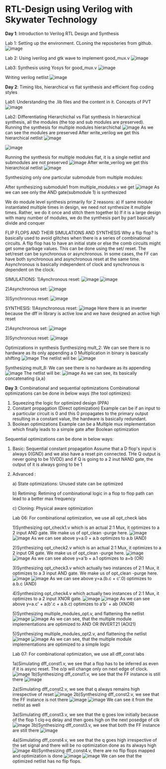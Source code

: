 # RTL-Design using Verilog with Skywater Technology

**Day 1**: Introduction to Verilog RTL Design and Synthesis

Lab 1: Setting up the environment. CLoning the repositeries from github. 
 ![image](https://user-images.githubusercontent.com/86380243/123160881-b84b4900-d43c-11eb-82af-82d80ea0e6ee.png)
 
Lab 2: Using iverilog and gtk wave to implement good_mux.v
![image](https://user-images.githubusercontent.com/86380243/123161946-090f7180-d43e-11eb-829c-8ddff59dd943.png)

Lab3: Synthesis using Yosys for good_mux.v
![image](https://user-images.githubusercontent.com/86380243/123162359-8509b980-d43e-11eb-9fbc-f83a20d21a18.png)

Writing verilog netlist
![image](https://user-images.githubusercontent.com/86380243/123163025-432d4300-d43f-11eb-83d7-a06d2e7a2ff0.png)

**Day 2**: Timing libs, hierarchical vs flat synthesis and efficient flop coding styles

Lab1: Understanding the .lib files and the content in it. Concepts of PVT
![image](https://user-images.githubusercontent.com/86380243/123167880-2b58bd80-d445-11eb-8a9c-2c4840c4d42e.png)

Lab2: Differentiating Hierarchichal vs Flat synthesis
In hierarchical synthesis, all the modules (the top and sub modules are preserved).
Running the synthesis for multiple modules hierarchichal
![image](https://user-images.githubusercontent.com/86380243/123172932-dbc9c000-d44b-11eb-8a2b-5381a14bacf8.png)
As we can see the modules are preserved
After write_verilog we get this hierarchical netlist
![image](https://user-images.githubusercontent.com/86380243/123173621-e173d580-d44c-11eb-9855-d317ceacdcec.png)

![image](https://user-images.githubusercontent.com/86380243/123173526-bc7f6280-d44c-11eb-958f-66d1400a45fa.png)

Running the synthesis for multiple modules flat, it is a single netlist and submodules are not preserved
![image](https://user-images.githubusercontent.com/86380243/123174326-eedd8f80-d44d-11eb-88a9-6f343a180a9c.png)
After write_verilog we get this hierarchical netlist
![image](https://user-images.githubusercontent.com/86380243/123173992-724ab100-d44d-11eb-99ba-4f8f461dfba9.png)

Synthesizing only one particular submodule from multiple modules:

After synthesizing submodule1 from multiple_modules.v we get
![image](https://user-images.githubusercontent.com/86380243/123176274-2568d980-d451-11eb-8f3d-69d2d540823a.png)
As we can see only the AND gate(submodule 1) is synthesized

We do module level synthesis primarily for 2 reasons:
a) If same module instantiated multiple times in design, we need not synthesize it multiple times. Rather, we do it once and stitch them together
b) If it is a large design with many number of modules, we do the synthesis part by part basically divide and conquer

FLIP FLOPS AND THEIR SIMULATIONS AND SYNTHESIS
Why a flip flop?
Is basically used to avoid glitches when there is a series of combinational circuits.
A flip flop has to have an initial state or else the comb circuits might get some garbage values.
This can be done using the set/ reset. The set/reset can be synchronous or asynchronous. In some cases, the FF can have both synchronous and asynchronous reset at the same time.
Asynchronous is basically independent of clock and synchronous is dependent on the clock.

SIMULATIONS:
1)Aynchronous reset:
![image](https://user-images.githubusercontent.com/86380243/123180948-54d01400-d45a-11eb-8f5c-90ff127c6881.png)
![image](https://user-images.githubusercontent.com/86380243/123181231-e5a6ef80-d45a-11eb-826f-a6a6f9fe8a27.png)

2)Asynchronous set:
![image](https://user-images.githubusercontent.com/86380243/123181822-16d3ef80-d45c-11eb-8ceb-85d4fa368295.png)

3)Synchronous reset:
![image](https://user-images.githubusercontent.com/86380243/123182148-d2951f00-d45c-11eb-8031-33c2f66f7643.png)

SYNTHESIS:
1)Asynchronous reset:
![image](https://user-images.githubusercontent.com/86380243/123182792-27856500-d45e-11eb-9416-de8ba927ddcf.png)
Here there is an inverter because the dff in library is active low and we have designed an active high reset

2)Asynchronous set:
![image](https://user-images.githubusercontent.com/86380243/123183135-e3469480-d45e-11eb-80bb-d3832bc1c49e.png)

3)Synchronous reset:
![image](https://user-images.githubusercontent.com/86380243/123183304-49331c00-d45f-11eb-80b7-f2384a7eb7a3.png)

Optimizations in synthesis
Synthesizing mult_2: We can see there is no hardware as its only appending a 0
Multiplication in binary is basically shifting
![image](https://user-images.githubusercontent.com/86380243/123184415-a7f99500-d461-11eb-9ac7-68bc44b996ae.png)
The netlist will be:
![image](https://user-images.githubusercontent.com/86380243/123184799-6d442c80-d462-11eb-8aff-3b52a1fddc7e.png)

Synthesizing mult_8: We can see there is no hardware as its appending
![image](https://user-images.githubusercontent.com/86380243/123185041-0b37f700-d463-11eb-8bd1-b038a8acb95e.png)
The netlist will be: 
![image](https://user-images.githubusercontent.com/86380243/123185161-45a19400-d463-11eb-89b0-0d330087a794.png)
As we can see, its basically concatenating {a,a}

**Day 3**: Combinational and sequential optimizations
Combinational optimizations can be done in below ways (the tool optimizes):
1) Squeezing the logic for optimized design (PPA)
2) Constant propagation (Direct optimization)
   Example can be if an input to a particular circuit is 0 and this 0 propagates to the primary output resulting in a constant value, the hardware is basically redundant.
3) Boolean optimizations
   Example can be a Multiple mux implementation which finally leads to a simple gate after Boolean optimization

Sequential optimizations can be done in below ways:
1) Basic: Sequential constant propagation
   Assume that a D flop's input is always 0(GND) and we also have a reset pin connected. THe Q output is never going to be 1(VDD) and if Q is going to a 2 inut NAND gate, the      output of it is always going to be 1
2) Advanced : 

   a) State optimizations: Unused state can be optimized
   
   b) Retiming: Retiming of combinational logic in a flop to flop path can lead to a better max frequency
   
   c) Cloning: Physical aware optimization
   
   Lab 06: For combinational optimization, we use all opt_check labs
   
   1)Synthesizing opt_check1.v which is an actual 2:1 Mux, it optimizes to a 2 input AND gate. We make us of opt_clean -purge here.
   ![image](https://user-images.githubusercontent.com/86380243/123327348-522bf800-d508-11eb-8b3a-a362ba1230bc.png)
   ![image](https://user-images.githubusercontent.com/86380243/123327160-1bee7880-d508-11eb-99e3-ad14ad65a8ee.png)
   As we can see above y=a.0 + a.b optimizes to a.b (AND)
   
   2)Synthesizing opt_check2.v which is an actual 2:1 Mux, it optimizes to a 2 input OR gate. We make us of opt_clean -purge here.
   ![image](https://user-images.githubusercontent.com/86380243/123328785-024e3080-d50a-11eb-8e49-ee3805f15716.png)
   ![image](https://user-images.githubusercontent.com/86380243/123328732-ee0a3380-d509-11eb-9dbb-a8eacb93ee1b.png)
   As we can see above y=a'b + a.1 optimizes to a+b (OR)
   
   3)Synthesizing opt_check3.v which actually two instances of 2:1 Mux, it optimizes to a 3 input AND gate. We make us of opt_clean -purge here.
   ![image](https://user-images.githubusercontent.com/86380243/123330510-1c890e00-d50c-11eb-992d-95fbef43255a.png)
   ![image](https://user-images.githubusercontent.com/86380243/123330591-362a5580-d50c-11eb-9704-d946193f7acb.png)
   As we can see above y=a.(b.c + c'.0) optimizes to a.b.c (AND)
   
   4)Synthesizing opt_check4.v which actually two instances of 2:1 Mux, it optimizes to a 2 input XNOR gate.
   ![image](https://user-images.githubusercontent.com/86380243/123331122-da140100-d50c-11eb-8434-707485af0598.png)
   ![image](https://user-images.githubusercontent.com/86380243/123331365-34ad5d00-d50d-11eb-9448-aa935a5b3528.png)
   As we can see above y=a.c' + a(b'.c + a.b.c) optimizes to a'b' + ab (XNOR)
   
   5)Synthesizing multiple_modules_opt.v, and flattening the netlist
   ![image](https://user-images.githubusercontent.com/86380243/123332062-067c4d00-d50e-11eb-8f8b-cc9dacf8d315.png)
   ![image](https://user-images.githubusercontent.com/86380243/123332595-afc34300-d50e-11eb-9920-82b0edcdb1b2.png)
   As we can see, that the multiple module implementations are optimized to AND OR INVERT21 (AOI21)
   
   5)Synthesizing multiple_modules_opt2.v, and flattening the netlist
   ![image](https://user-images.githubusercontent.com/86380243/123333869-49d7bb00-d510-11eb-9722-613f5b997ccd.png)
   ![image](https://user-images.githubusercontent.com/86380243/123333789-32003700-d510-11eb-9c62-a03986679788.png)
   As we can see, that the multiple module implementations are optimized to a simple logic

   Lab 07: For combinational optimization, we use all dff_const labs
   
   1a)Simulating dff_const1.v, we see that a flop has to be inferred as even if it is async reset. The o/p will change only on next edge of clock.
   ![image](https://user-images.githubusercontent.com/86380243/123336779-52ca8b80-d514-11eb-9a7b-8187808ec127.png)
   1b)Synthesizing dff_const1.v, we see that the FF instance is still there
   ![image](https://user-images.githubusercontent.com/86380243/123337677-940f6b00-d515-11eb-97c7-a481611499c4.png)

   
   2a)Simulating dff_const2.v, we see that q always remains high irrespective of reset
   ![image](https://user-images.githubusercontent.com/86380243/123337097-be145d80-d514-11eb-8b44-326b9cd7e02f.png)
   2b)Synthesizing dff_const2.v, we see that the FF instance is not there
   ![image](https://user-images.githubusercontent.com/86380243/123338064-39c2da00-d516-11eb-916a-f396ac174e23.png)
   ![image](https://user-images.githubusercontent.com/86380243/123338185-60811080-d516-11eb-9b04-574718899ee3.png)
   We can see it from the netlist as well
   
   3a)Simulating dff_const3.v, we see that the q goes low initially because of the flop 1 clq->q delay and then goes high on the next posedge of clk
   ![image](https://user-images.githubusercontent.com/86380243/123344977-076ba980-d523-11eb-9709-acaa4c30f533.png)
   3b)Synthesizing dff_const3.v, we see that both the FF instance are still there
   ![image](https://user-images.githubusercontent.com/86380243/123345113-5addf780-d523-11eb-8aac-c432e88dc1f6.png)

   4a)Simulating dff_const4.v, we see that the q goes high irrespective of the set signal and there will be no optimization done as its always high
   ![image](https://user-images.githubusercontent.com/86380243/123350630-5ddbe680-d529-11eb-9ad2-7c6aa7981431.png)
   4b)Synthesizing dff_const4.v, there are no flip flops mapped and optimization is done
   ![image](https://user-images.githubusercontent.com/86380243/123350823-c62ac800-d529-11eb-9379-6828a7862524.png)
   ![image](https://user-images.githubusercontent.com/86380243/123350910-f83c2a00-d529-11eb-8f41-f580ca27682e.png)
   We can see that the optimized netlist has no flip flops.


   
 




   










 
     

